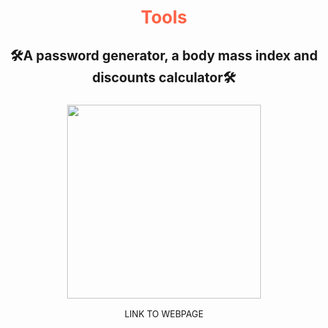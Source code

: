 
<h1 align="center" style="color:Tomato;">
 Tools
</h1>
<h2 align="center">
    🛠️A password generator, a body mass index and discounts calculator🛠️
</h2>
<h3 align="center">
<img width=310 src="https://upload.wikimedia.org/wikipedia/commons/thumb/8/83/Circle-icons-tools.svg/1200px-Circle-icons-tools.svg.png">
</h3>
</img>
<div align="center">
 <a src="https://sboteroarango.github.io/tools/">LINK TO WEBPAGE<a>
 </div>


